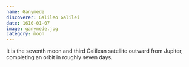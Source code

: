 ```yaml
---
name: Ganymede
discoverer: Galileo Galilei
date: 1610-01-07
image: ganymede.jpg
category: moon
---
```


It is the seventh moon and third Galilean satellite outward from Jupiter, completing an orbit in roughly seven days.
